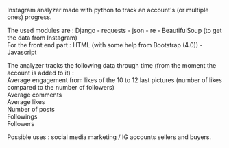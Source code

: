 Instagram analyzer made with python to track an account's (or multiple ones) progress.

The used modules are : Django - requests - json - re - BeautifulSoup (to get the data from Instagram)  
For the front end part : HTML (with some help from Bootstrap (4.0)) - Javascript  

The analyzer tracks the following data through time (from the moment the account is added to it) :   
Average engagement from likes of the 10 to 12 last pictures (number of likes compared to the number of followers)  
Average comments  
Average likes   
Number of posts   
Followings  
Followers    
  
Possible uses : social media marketing / IG accounts sellers and buyers.

